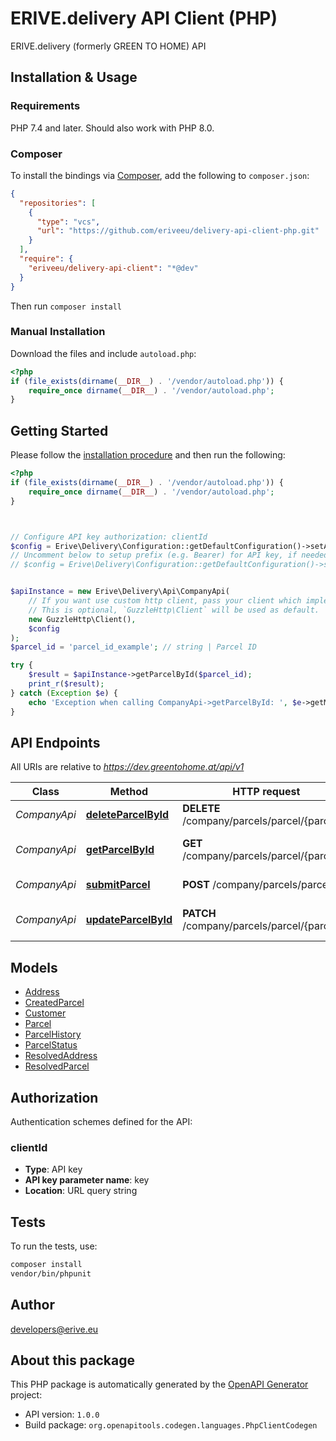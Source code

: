 # ERIVE.delivery API Client (PHP)

ERIVE.delivery (formerly GREEN TO HOME) API


## Installation & Usage

### Requirements

PHP 7.4 and later.
Should also work with PHP 8.0.

### Composer

To install the bindings via [Composer](https://getcomposer.org/), add the following to `composer.json`:

```json
{
  "repositories": [
    {
      "type": "vcs",
      "url": "https://github.com/eriveeu/delivery-api-client-php.git"
    }
  ],
  "require": {
    "eriveeu/delivery-api-client": "*@dev"
  }
}
```

Then run `composer install`

### Manual Installation

Download the files and include `autoload.php`:

```php
<?php
if (file_exists(dirname(__DIR__) . '/vendor/autoload.php')) {
    require_once dirname(__DIR__) . '/vendor/autoload.php';
}
```

## Getting Started

Please follow the [installation procedure](#installation--usage) and then run the following:

```php
<?php
if (file_exists(dirname(__DIR__) . '/vendor/autoload.php')) {
    require_once dirname(__DIR__) . '/vendor/autoload.php';
}



// Configure API key authorization: clientId
$config = Erive\Delivery\Configuration::getDefaultConfiguration()->setApiKey('key', 'YOUR_API_KEY');
// Uncomment below to setup prefix (e.g. Bearer) for API key, if needed
// $config = Erive\Delivery\Configuration::getDefaultConfiguration()->setApiKeyPrefix('key', 'Bearer');


$apiInstance = new Erive\Delivery\Api\CompanyApi(
    // If you want use custom http client, pass your client which implements `GuzzleHttp\ClientInterface`.
    // This is optional, `GuzzleHttp\Client` will be used as default.
    new GuzzleHttp\Client(),
    $config
);
$parcel_id = 'parcel_id_example'; // string | Parcel ID

try {
    $result = $apiInstance->getParcelById($parcel_id);
    print_r($result);
} catch (Exception $e) {
    echo 'Exception when calling CompanyApi->getParcelById: ', $e->getMessage(), PHP_EOL;
}

```

## API Endpoints

All URIs are relative to *https://dev.greentohome.at/api/v1*

Class | Method | HTTP request | Description
------------ | ------------- | ------------- | -------------
*CompanyApi* | [**deleteParcelById**](docs/Api/CompanyApi.md#deleteparcelbyid) | **DELETE** /company/parcels/parcel/{parcelId} | delete Parcel
*CompanyApi* | [**getParcelById**](docs/Api/CompanyApi.md#getparcelbyid) | **GET** /company/parcels/parcel/{parcelId} | returns Parcel details by id
*CompanyApi* | [**submitParcel**](docs/Api/CompanyApi.md#submitparcel) | **POST** /company/parcels/parcel | submit new Parcel
*CompanyApi* | [**updateParcelById**](docs/Api/CompanyApi.md#updateparcelbyid) | **PATCH** /company/parcels/parcel/{parcelId} | update Parcel status

## Models

- [Address](docs/Model/Address.md)
- [CreatedParcel](docs/Model/CreatedParcel.md)
- [Customer](docs/Model/Customer.md)
- [Parcel](docs/Model/Parcel.md)
- [ParcelHistory](docs/Model/ParcelHistory.md)
- [ParcelStatus](docs/Model/ParcelStatus.md)
- [ResolvedAddress](docs/Model/ResolvedAddress.md)
- [ResolvedParcel](docs/Model/ResolvedParcel.md)

## Authorization

Authentication schemes defined for the API:
### clientId

- **Type**: API key
- **API key parameter name**: key
- **Location**: URL query string


## Tests

To run the tests, use:

```bash
composer install
vendor/bin/phpunit
```

## Author

developers@erive.eu

## About this package

This PHP package is automatically generated by the [OpenAPI Generator](https://openapi-generator.tech) project:

- API version: `1.0.0`
- Build package: `org.openapitools.codegen.languages.PhpClientCodegen`
